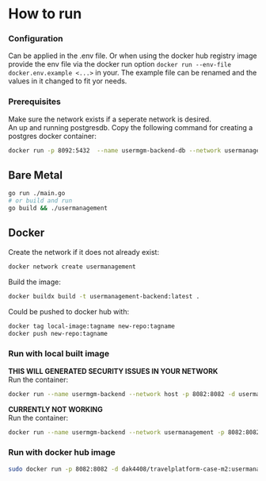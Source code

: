 # How to run
### Configuration
Can be applied in the .env file.
Or when using the docker hub registry image provide the env file via the docker run option `docker run --env-file docker.env.example <...>` in your. The example file can be renamed and the values in it changed to fit yor needs.

### Prerequisites
Make sure the network exists if a seperate network is desired.  
An up and running postgresdb. Copy the following command for creating a postgres docker container:

```bash
docker run -p 8092:5432  --name usermgm-backend-db --network usermanagement -e POSTGRES_PASSWORD=password -e POSTGRES_USER=usermanagement -e POSTGRES_DB=usermanagement -d postgres
```
## Bare Metal
```bash
go run ./main.go
# or build and run 
go build && ./usermanagement
```

## Docker
Create the network if it does not already exist:
```bash
docker network create usermanagement
```

Build the image:
```bash
docker buildx build -t usermanagement-backend:latest .
```
Could be pushed to docker hub with:
```bash
docker tag local-image:tagname new-repo:tagname
docker push new-repo:tagname
```
### Run with local built image
**THIS WILL GENERATED SECURITY ISSUES IN YOUR NETWORK**  
Run the container:
```bash
docker run --name usermgm-backend --network host -p 8082:8082 -d usermanagement-backend 
```

**CURRENTLY NOT WORKING**  
Run the container:
```bash
docker run --name usermgm-backend --network usermanagement -p 8082:8082 -d usermanagement-backend 
```

### Run with docker hub image
```bash
sudo docker run -p 8082:8082 -d dak4408/travelplatform-case-m2:usermanagement-backend
```